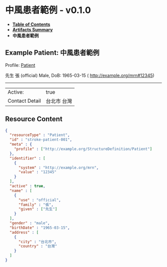 # 中風患者範例 - v0.1.0

* [**Table of Contents**](toc.md)
* [**Artifacts Summary**](artifacts.md)
* **中風患者範例**

## Example Patient: 中風患者範例

Profile: [Patient](StructureDefinition-Patient.md)

先生 張 (official) Male, DoB: 1965-03-15 ( http://example.org/mrn#12345)

-------

| | |
| :--- | :--- |
| Active: | true |
| Contact Detail | 台北市 台灣 |



## Resource Content

```json
{
  "resourceType" : "Patient",
  "id" : "stroke-patient-001",
  "meta" : {
    "profile" : ["http://example.org/StructureDefinition/Patient"]
  },
  "identifier" : [
    {
      "system" : "http://example.org/mrn",
      "value" : "12345"
    }
  ],
  "active" : true,
  "name" : [
    {
      "use" : "official",
      "family" : "張",
      "given" : ["先生"]
    }
  ],
  "gender" : "male",
  "birthDate" : "1965-03-15",
  "address" : [
    {
      "city" : "台北市",
      "country" : "台灣"
    }
  ]
}

```

